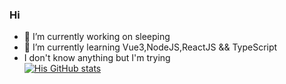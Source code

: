 ### Hi

- 🔭 I’m currently working on sleeping
- 🌱 I’m currently learning Vue3,NodeJS,ReactJS && TypeScript
- I don't know anything but I'm trying    
[![His GitHub stats](https://github-readme-stats.vercel.app/api?username=waakemeup&theme=tokyonight&count_private=true)](https://github.com/anuraghazra/github-readme-stats) 
  
